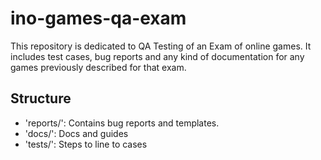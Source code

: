 # ino-games-qa-exam

This repository is dedicated to QA Testing of an Exam of online games. It includes test cases, bug reports and any kind of documentation for any games previously described for that exam.

## Structure 
- 'reports/': Contains bug reports and templates.
- 'docs/': Docs and guides
- 'tests/': Steps to line to cases
